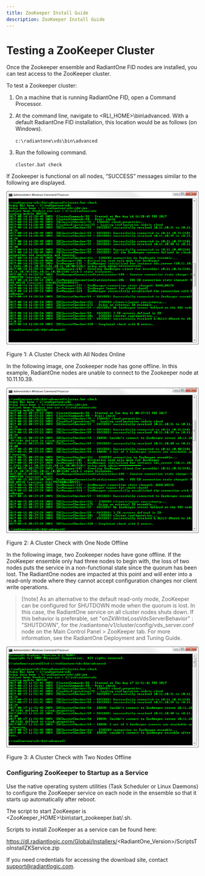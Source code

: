 ```yaml
---
title: ZooKeeper Install Guide
description: ZooKeeper Install Guide
---
```


# Testing a ZooKeeper Cluster

Once the Zookeeper ensemble and RadiantOne FID nodes are installed, you can test access to the ZooKeeper cluster.

To test a Zookeeper cluster:

1. On a machine that is running RadiantOne FID, open a Command Processor.
1. At the command line, navigate to <RLI_HOME>\bin\advanced. With a default RadiantOne FID installation, this location would be as follows (on Windows).

    `c:\radiantone\vds\bin\advanced`

3. Run the following command.

    `cluster.bat check`

If Zookeeper is functional on all nodes, “SUCCESS” messages similar to the following are displayed.

![An image showing ](Media/Image4.1.jpg)

Figure 1: A Cluster Check with All Nodes Online

In the following image, one Zookeeper node has gone offline. In this example, RadiantOne nodes are unable to connect to the Zookeeper node at 10.11.10.39.

![An image showing ](Media/Image4.2.jpg)

Figure 2: A Cluster Check with One Node Offline

In the following image, two Zookeeper nodes have gone offline. If the ZooKeeper ensemble only had three nodes to begin with, the loss of two nodes puts the service in a non-functional state since the quorum has been lost. The RadiantOne nodes are impacted at this point and will enter into a read-only mode where they cannot accept configuration changes nor client write operations.

>[!note] As an alternative to the default read-only mode, ZooKeeper can be configured for SHUTDOWN mode when the quorum is lost. In this case, the RadiantOne service on all cluster nodes shuts down. If this behavior is preferable, set "onZkWriteLossVdsServerBehavior" : "SHUTDOWN", for the /radiantone/v1/cluster/config/vds_server.conf node on the Main Control Panel > ZooKeeper tab. For more information, see the RadiantOne Deployment and Tuning Guide.

![An image showing ](Media/Image4.3.jpg)

Figure 3: A Cluster Check with Two Nodes Offline

### Configuring ZooKeeper to Startup as a Service

Use the native operating system utilities (Task Scheduler or Linux Daemons) to configure the ZooKeeper service on each node in the ensemble so that it starts up automatically after reboot.

The script to start ZooKeeper is <ZooKeeper_HOME>\bin\start_zookeeper.bat/.sh.

Scripts to install ZooKeeper as a service can be found here:

https://dl.radiantlogic.com/Global/Installers/<RadiantOne_Version>/ScriptsToInstallZKService.zip

If you need credentials for accessing the download site, contact support@radiantlogic.com.
